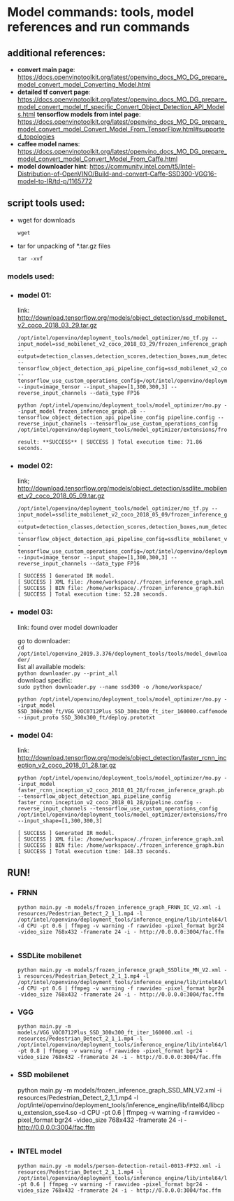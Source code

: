 # Model commands: tools, model references and run commands

## additional references:
- **convert main page**: https://docs.openvinotoolkit.org/latest/openvino_docs_MO_DG_prepare_model_convert_model_Converting_Model.html
- **detailed tf convert page**: https://docs.openvinotoolkit.org/latest/openvino_docs_MO_DG_prepare_model_convert_model_tf_specific_Convert_Object_Detection_API_Models.html 
**tensorflow models from intel page**: https://docs.openvinotoolkit.org/latest/openvino_docs_MO_DG_prepare_model_convert_model_Convert_Model_From_TensorFlow.html#supported_topologies
- **caffee model names**: https://docs.openvinotoolkit.org/latest/openvino_docs_MO_DG_prepare_model_convert_model_Convert_Model_From_Caffe.html 
- **model downloader hint**: https://community.intel.com/t5/Intel-Distribution-of-OpenVINO/Build-and-convert-Caffe-SSD300-VGG16-model-to-IR/td-p/1165772 


## script tools used:

- wget for downloads
    ```
    wget
    ```
- tar for unpacking of *.tar.gz files
    ```
    tar -xvf
    ```

### models used:
- ### model 01:
    link: http://download.tensorflow.org/models/object_detection/ssd_mobilenet_v2_coco_2018_03_29.tar.gz

    ```
    /opt/intel/openvino/deployment_tools/model_optimizer/mo_tf.py --input_model=ssd_mobilenet_v2_coco_2018_03_29/frozen_inference_graph.pb --output=detection_classes,detection_scores,detection_boxes,num_detections --tensorflow_object_detection_api_pipeline_config=ssd_mobilenet_v2_coco_2018_03_29/pipeline.config --tensorflow_use_custom_operations_config=/opt/intel/openvino/deployment_tools/model_optimizer/extensions/front/tf/ssd_v2_support.json --input=image_tensor --input_shape=[1,300,300,3] --reverse_input_channels --data_type FP16
    ```

    ```
    python /opt/intel/openvino/deployment_tools/model_optimizer/mo.py --input_model frozen_inference_graph.pb --tensorflow_object_detection_api_pipeline_config pipeline.config --reverse_input_channels --tensorflow_use_custom_operations_config /opt/intel/openvino/deployment_tools/model_optimizer/extensions/front/tf/ssd_v2_support.json
    ```

    ```
    result: **SUCCESS** [ SUCCESS ] Total execution time: 71.86 seconds. 
    ```


- ### model 02:
    link;
    http://download.tensorflow.org/models/object_detection/ssdlite_mobilenet_v2_coco_2018_05_09.tar.gz

    ```
    /opt/intel/openvino/deployment_tools/model_optimizer/mo_tf.py --input_model=ssdlite_mobilenet_v2_coco_2018_05_09/frozen_inference_graph.pb --output=detection_classes,detection_scores,detection_boxes,num_detections --tensorflow_object_detection_api_pipeline_config=ssdlite_mobilenet_v2_coco_2018_05_09/pipeline.config -tensorflow_use_custom_operations_config=/opt/intel/openvino/deployment_tools/model_optimizer/extensions/front/tf/ssd_v2_support.json --input=image_tensor --input_shape=[1,300,300,3] --reverse_input_channels --data_type FP16
    ```

    ```
    [ SUCCESS ] Generated IR model.
    [ SUCCESS ] XML file: /home/workspace/./frozen_inference_graph.xml
    [ SUCCESS ] BIN file: /home/workspace/./frozen_inference_graph.bin
    [ SUCCESS ] Total execution time: 52.28 seconds. 
    ```

- ### model 03:
    link: found over model downloader

    go to downloader:  
    ```cd /opt/intel/openvino_2019.3.376/deployment_tools/tools/model_downloader/```  
    list all available models:  
    ```python downloader.py --print_all```  
    download specific:  
    ```sudo python downloader.py --name ssd300 -o /home/workspace/```

    ```
    python /opt/intel/openvino/deployment_tools/model_optimizer/mo.py --input_model SSD_300x300_ft/VGG_VOC0712Plus_SSD_300x300_ft_iter_160000.caffemodel --input_proto SSD_300x300_ft/deploy.prototxt
    ```

- ### model 04:
    link: http://download.tensorflow.org/models/object_detection/faster_rcnn_inception_v2_coco_2018_01_28.tar.gz

    ```
    python /opt/intel/openvino/deployment_tools/model_optimizer/mo.py --input_model faster_rcnn_inception_v2_coco_2018_01_28/frozen_inference_graph.pb --tensorflow_object_detection_api_pipeline_config faster_rcnn_inception_v2_coco_2018_01_28/pipeline.config --reverse_input_channels --tensorflow_use_custom_operations_config /opt/intel/openvino/deployment_tools/model_optimizer/extensions/front/tf/faster_rcnn_support.json --input_shape=[1,300,300,3]
    ```

    ```
    [ SUCCESS ] Generated IR model.
    [ SUCCESS ] XML file: /home/workspace/./frozen_inference_graph.xml
    [ SUCCESS ] BIN file: /home/workspace/./frozen_inference_graph.bin
    [ SUCCESS ] Total execution time: 148.33 seconds.
    ```

## RUN!
- ### FRNN
    ```
    python main.py -m models/frozen_inference_graph_FRNN_IC_V2.xml -i resources/Pedestrian_Detect_2_1_1.mp4 -l /opt/intel/openvino/deployment_tools/inference_engine/lib/intel64/libcpu_extension_sse4.so -d CPU -pt 0.6 | ffmpeg -v warning -f rawvideo -pixel_format bgr24 -video_size 768x432 -framerate 24 -i - http://0.0.0.0:3004/fac.ffm
    

- ### SSDLite mobilenet
    ```
    python main.py -m models/frozen_inference_graph_SSDlite_MN_V2.xml -i resources/Pedestrian_Detect_2_1_1.mp4 -l /opt/intel/openvino/deployment_tools/inference_engine/lib/intel64/libcpu_extension_sse4.so -d CPU -pt 0.6 | ffmpeg -v warning -f rawvideo -pixel_format bgr24 -video_size 768x432 -framerate 24 -i - http://0.0.0.0:3004/fac.ffm
    ```

- ### VGG 
    ```
    python main.py -m models/VGG_VOC0712Plus_SSD_300x300_ft_iter_160000.xml -i resources/Pedestrian_Detect_2_1_1.mp4 -l /opt/intel/openvino/deployment_tools/inference_engine/lib/intel64/libcpu_extension_sse4.so -pt 0.8 | ffmpeg -v warning -f rawvideo -pixel_format bgr24 -video_size 768x432 -framerate 24 -i - http://0.0.0.0:3004/fac.ffm
    ```

- ### SSD mobilenet

    python main.py -m models/frozen_inference_graph_SSD_MN_V2.xml -i resources/Pedestrian_Detect_2_1_1.mp4 -l /opt/intel/openvino/deployment_tools/inference_engine/lib/intel64/libcpu_extension_sse4.so -d CPU -pt 0.6 | ffmpeg -v warning -f rawvideo -pixel_format bgr24 -video_size 768x432 -framerate 24 -i - http://0.0.0.0:3004/fac.ffm
    ```

- ### INTEL model
    ```
    python main.py -m models/person-detection-retail-0013-FP32.xml -i resources/Pedestrian_Detect_2_1_1.mp4 -l /opt/intel/openvino/deployment_tools/inference_engine/lib/intel64/libcpu_extension_sse4.so -pt 0.6 | ffmpeg -v warning -f rawvideo -pixel_format bgr24 -video_size 768x432 -framerate 24 -i - http://0.0.0.0:3004/fac.ffm
    ```